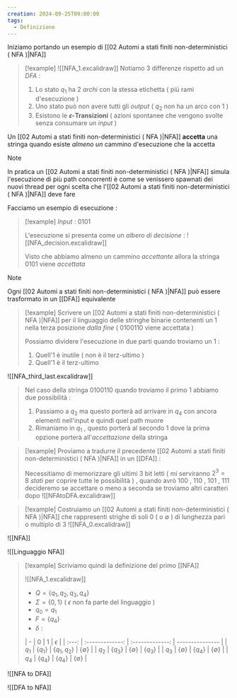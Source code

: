 ```yaml
---
creation: 2024-09-25T09:00:00
tags:
  - Definizione
---
```

Iniziamo portando un esempio di [[02 Automi a stati finiti non-deterministici ( NFA )|NFA]] 

>[!example]
>![[NFA_1.excalidraw]]
>Notiamo 3 differenze rispetto ad un *DFA* :
>1. Lo stato $q_1$ ha 2 *archi* con la stessa etichetta ( più rami d'esecuzione )
>2. Uno stato può non avere tutti gli *output* ( $q_2$ non ha un arco con 1 )
>3. Esistono le **$\epsilon$-Transizioni** ( azioni spontanee che vengono svolte senza consumare un *input* )

Un [[02 Automi a stati finiti non-deterministici ( NFA )|NFA]] **accetta** una stringa quando esiste *almeno un* cammino d'esecuzione che la accetta 

>[!note] 
>In pratica un [[02 Automi a stati finiti non-deterministici ( NFA )|NFA]] simula l'esecuzione di più path concorrenti è come se venissero spawnati dei nuovi thread per ogni scelta che l'[[02 Automi a stati finiti non-deterministici ( NFA )|NFA]] deve fare

Facciamo un esempio di esecuzione :
>[!example] 
>*Input* : 0101
>
>L'esecuzione si presenta come un *albero di decisione* :
>![[NFA_decision.excalidraw]]
>
>Visto che abbiamo almeno un cammino *accettante* allora la stringa 0101 viene *accettata*

>[!note] 
>Ogni [[02 Automi a stati finiti non-deterministici ( NFA )|NFA]] può essere trasformato in un [[DFA]] equivalente

>[!example] 
>Scrivere un [[02 Automi a stati finiti non-deterministici ( NFA )|NFA]] per il linguaggio delle stringhe binarie contenenti un 1 nella terza posizione *dalla fine* ( 0100110 viene accettata ) 
>
>Possiamo dividere l'esecuzione in due parti quando troviamo un 1 :
>1. Quell'1 è inutile ( non è il terz-ultimo )
>2. Quell'1 è il terz-ultimo
>
![[NFA_third_last.excalidraw]]
>
>Nel caso della stringa 0100110 quando troviamo il primo 1 abbiamo due possibilità : 
>1. Passiamo a $q_2$ ma questo porterà ad arrivare in $q_4$ con ancora elementi nell'input e quindi quel path muore
>2. Rimaniamo in $q_1$ , questo porterà al secondo 1 dove la prima opzione porterà all'*accettazione* della stringa

>[!example] 
>Proviamo a tradurre il precedente [[02 Automi a stati finiti non-deterministici ( NFA )|NFA]] in un [[DFA]] :
>
>Necessitiamo di memorizzare gli ultimi 3 bit letti ( mi serviranno $2^3 = 8$ *stati* per coprire tutte le possibilità ) , quando avrò 100 , 110 , 101 , 111 decideremo se accettare o meno a seconda se troviamo altri caratteri dopo 
![[NFAtoDFA.excalidraw]]
>

>[!example] 
>Costruiamo un [[02 Automi a stati finiti non-deterministici ( NFA )|NFA]] che rappresenti strighe di soli 0 ( o $\emptyset$ ) di lunghezza pari o multiplo di 3
![[NFA_0.excalidraw]]

![[NFA]]

![[Linguaggio NFA]]

>[!example] 
>Scriviamo quindi la definizione del primo [[NFA]]
>
>![[NFA_1.excalidraw]]
>
>+ $Q = \{ q_1,q_2,q_3,q_4 \}$
>+ $\Sigma = \{0,1\}$ ( $\epsilon$ non fa parte del linguaggio )
>+ $q_0 = q_1$
>+ $F = \{q_4\}$ 
>+ $\delta$ :
>  
>  |   -   |        0        |        1        | $\epsilon$      |
| :---: | :-------------: | :-------------: | --------------- |
| $q_1$ |    $\{q_1\}$    |  $\{q_1,q_2\}$  | $\{\emptyset\}$ |
| $q_2$ |    $\{q_3\}$    | $\{\emptyset\}$ | $\{q_3\}$       |
| $q_3$ | $\{\emptyset\}$ |    $\{q_4\}$    | $\{\emptyset\}$ |
| $q_4$ |    $\{q_4\}$    |    $\{q_4\}$    | $\{\emptyset\}$ |

![[NFA to DFA]]

![[DFA to NFA]]




